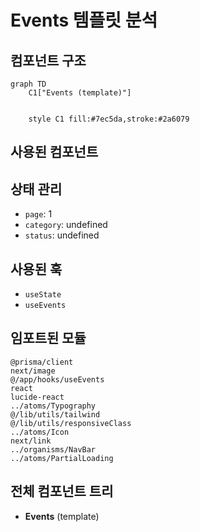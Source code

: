 # Events 템플릿 분석

## 컴포넌트 구조

```mermaid
graph TD
    C1["Events (template)"]


    style C1 fill:#7ec5da,stroke:#2a6079
```

## 사용된 컴포넌트



## 상태 관리

- `page`: 1
- `category`: undefined
- `status`: undefined

## 사용된 훅

- `useState`
- `useEvents`

## 임포트된 모듈

```
@prisma/client
next/image
@/app/hooks/useEvents
react
lucide-react
../atoms/Typography
@/lib/utils/tailwind
@/lib/utils/responsiveClass
../atoms/Icon
next/link
../organisms/NavBar
../atoms/PartialLoading
```

## 전체 컴포넌트 트리

- **Events** (template)

